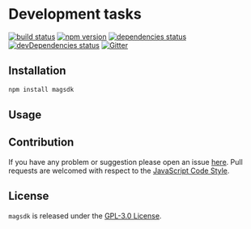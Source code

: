 Development tasks
=================

[![build status](https://img.shields.io/travis/magsdk/magsdk.svg?style=flat-square)](https://travis-ci.org/magsdk/magsdk)
[![npm version](https://img.shields.io/npm/v/magsdk.svg?style=flat-square)](https://www.npmjs.com/package/magsdk)
[![dependencies status](https://img.shields.io/david/magsdk/magsdk.svg?style=flat-square)](https://david-dm.org/magsdk/magsdk)
[![devDependencies status](https://img.shields.io/david/dev/magsdk/magsdk.svg?style=flat-square)](https://david-dm.org/magsdk/magsdk?type=dev)
[![Gitter](https://img.shields.io/badge/gitter-join%20chat-blue.svg?style=flat-square)](https://gitter.im/DarkPark/magsdk)


## Installation ##

```bash
npm install magsdk
```


## Usage ##


## Contribution ##

If you have any problem or suggestion please open an issue [here](https://github.com/magsdk/gulp/issues).
Pull requests are welcomed with respect to the [JavaScript Code Style](https://github.com/DarkPark/jscs).


## License ##

`magsdk` is released under the [GPL-3.0 License](http://opensource.org/licenses/GPL-3.0).
